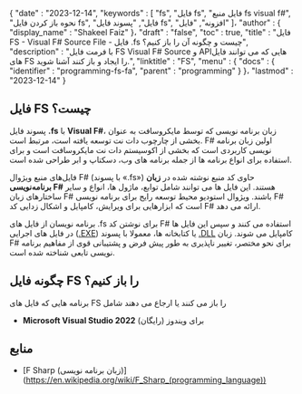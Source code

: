 {
   "date" : "2023-12-14",
   "keywords" : [
"fs",
"فایل fs",
"فایل منبع fs visual f#",
"نحوه باز کردن فایل fs",
"فایل",
"پسوند فایل fs",
"افزونه",
"فایل"
]،
   "author" : {
      "display_name" : "Shakeel Faiz"
}،
   "draft" : "false",
   "toc" : true,
   "title" : "فایل FS - Visual F# Source File - فایل .fs چیست و چگونه آن را باز کنیم؟",
   "description" : "با فرمت فایل FS Visual F# Source و APIهایی که می توانند فایل های FS را ایجاد و باز کنند آشنا شوید.",
   "linktitle" : "FS",
   "menu" : {
      "docs" : {
         "identifier" : "programming-fs-fa",
         "parent" : "programming"
}
}،
   "lastmod" : "2023-12-14"
}

## فایل FS چیست؟

پسوند فایل **.fs** با **Visual F#**، زبان برنامه نویسی که توسط مایکروسافت به عنوان بخشی از چارچوب دات نت توسعه یافته است، مرتبط است. F# اولین زبان برنامه نویسی کاربردی است که بخشی از اکوسیستم دات نت مایکروسافت است و برای استفاده برای انواع برنامه ها از جمله برنامه های وب، دسکتاپ و ابر طراحی شده است.

فایل‌های منبع ویژوال F# (با پسوند «.fs») حاوی کد منبع نوشته شده در **زبان برنامه‌نویسی F#** هستند. این فایل ها می توانند شامل توابع، ماژول ها، انواع و سایر ساختارهای زبان F# باشند. ویژوال استودیو محیط توسعه رایج برای برنامه نویسی F# است که ابزارهایی برای ویرایش، کامپایل و اشکال زدایی کد F# ارائه می دهد.

برنامه نویسان از فایل های .fs برای نوشتن کد F# استفاده می کنند و سپس این فایل ها در فایل های اجرایی ([.EXE](/executable/exe/)) یا کتابخانه ها، معمولا با پسوند [.DLL](/system/dll/) کامپایل می شوند. زبان F# برای نحو مختصر، تغییر ناپذیری به طور پیش فرض و پشتیبانی قوی از مفاهیم برنامه نویسی تابعی شناخته شده است.

## چگونه فایل FS را باز کنیم؟

برنامه هایی که فایل های FS را باز می کنند یا ارجاع می دهند شامل

- **Microsoft Visual Studio 2022** (رایگان) برای ویندوز

## منابع
* [F Sharp (زبان برنامه نویسی)] (https://en.wikipedia.org/wiki/F_Sharp_(programming_language))


